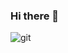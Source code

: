 ### Hi there 👋

![git](https://user-images.githubusercontent.com/16090350/92022163-3b29d880-ed31-11ea-8a90-aab7c6a0deea.png)

<!--
**jjoaosilva/jjoaosilva** is a ✨ _special_ ✨ repository because its `README.md` (this file) appears on your GitHub profile.

Here are some ideas to get you started:

- 🔭 I’m currently working on ...
- 🌱 I’m currently learning ...
- 👯 I’m looking to collaborate on ...
- 🤔 I’m looking for help with ...
- 💬 Ask me about ...
- 📫 How to reach me: ...
- 😄 Pronouns: ...
- ⚡ Fun fact: ...
-->
